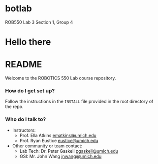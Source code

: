 
botlab
======

ROB550 Lab 3 Section 1, Group 4


Hello there
=======
# README #

Welcome to the ROBOTICS 550 Lab course repository.

### How do I get set up? ###

Follow the instructions in the `INSTALL` file provided in the root directory of the repo.

### Who do I talk to? ###

* Instructors:
    + Prof. Ella Atkins <ematkins@umich.edu>
    + Prof. Ryan Eustice <eustice@umich.edu>
* Other community or team contact:
    + Lab Tech: Dr. Peter Gaskell <pgaskell@umich.edu>
    + GSI: Mr. John Wang <jnwang@umich.edu>

